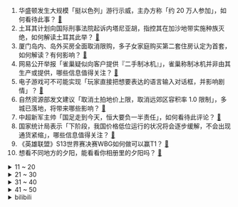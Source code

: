 1. 华盛顿发生大规模「挺以色列」游行示威，主办方称「约 20 万人参加」，如何看待此事？ [:link:](https://www.zhihu.com/question/630270421)
2. 土耳其计划向国际刑事法院起诉内塔尼亚胡，指控其在加沙地带实施种族灭绝，如何解读土耳其此举？ [:link:](https://www.zhihu.com/question/630285581)
3. 厦门岛内、岛外买房全面取消限购，多子女家庭购买第二套住房认定为首套，如何解读？有何影响？ [:link:](https://www.zhihu.com/question/630317984)
4. 网易公开举报「雀巢疑似向客户提供『二手制冰机』」，雀巢称制冰机并非由其生产或提供，哪些信息值得关注？ [:link:](https://www.zhihu.com/question/630142776)
5. 电子游戏可不可能实现「玩家直接把想要表达的语言输入对话框，并影响剧情」？ [:link:](https://www.zhihu.com/question/628394041)
6. 自然资源部发文建议「取消土拍地价上限，取消远郊区容积率 1.0 限制」，多城已落地，将带来哪些影响？ [:link:](https://www.zhihu.com/question/626502271)
7. 中超新军主帅「国足走到今天，恒大要负一半责任」，如何看待此评论？ [:link:](https://www.zhihu.com/question/630162623)
8. 国家统计局表示「下阶段，我国价格低位运行的状况将会逐步缓解，不会出现通货紧缩」，哪些信息值得关注？ [:link:](https://www.zhihu.com/question/630265236)
9. 《英雄联盟》S13世界赛决赛WBG如何做可以赢T1？ [:link:](https://www.zhihu.com/question/630017335)
10. 想看不同地方的夕阳，能看看你相册里的夕阳吗？ [:link:](https://www.zhihu.com/question/630028819)
<details>
<summary>11 ~ 20</summary>

11. 心理咨询技术及相关认知，应该对来访者保持「知识壁垒」吗？ [:link:](https://www.zhihu.com/question/629804470)
12. 天一冷就起床困难，有哪些适合早八人制作方便、吃完暖呼呼的早餐推荐？ [:link:](https://www.zhihu.com/question/629258154)
13. 全屋灯具在欧普照明，雷士照明，松下照明，Yeelight里怎么选啊？ [:link:](https://www.zhihu.com/question/420533489)
14. 冬天脸上干燥起皮用什么护肤品? [:link:](https://www.zhihu.com/question/626448636)
15. 开高速为什么那么多人都喜欢各种超车变道，但实际上到达时间是差不多的呀？ [:link:](https://www.zhihu.com/question/629080147)
16. S13 总决赛 WBG 通过掷硬币获得优先选边权并选择蓝色方，这会对比赛产生哪些影响？ [:link:](https://www.zhihu.com/question/630295129)
17. 怎么能让平常素颜也能拥有好气色？ [:link:](https://www.zhihu.com/question/630033094)
18. 你吃过哪些温暖又治愈的「美拉德风」美食？ [:link:](https://www.zhihu.com/question/629258071)
19. 老公是个公路骑行爱好者，有没有必要买 GoPro 记录骑行日常？ [:link:](https://www.zhihu.com/question/629432760)
20. 有什么神仙软件，一辈子都不想删掉? [:link:](https://www.zhihu.com/question/531406321)
</details>
<details>
<summary>21 ~ 30</summary>

21. S13 全球总决赛如果 Faker 夺冠了他会选择就此退役吗？ [:link:](https://www.zhihu.com/question/629950698)
22. 如果 S13 总决赛是 WBG 夺冠，意味着什么？ [:link:](https://www.zhihu.com/question/629945614)
23. 23-24 赛季 NBA灰熊 107:134 湖人，如何评价这场比赛？ [:link:](https://www.zhihu.com/question/630267024)
24. 猫受欢迎主要是凭借「美貌」还是「性格」呢？ [:link:](https://www.zhihu.com/question/625148399)
25. 办公室人群到底应该选择碎片化运动还是定期集中锻炼？ [:link:](https://www.zhihu.com/question/630021017)
26. 作为陪伴，养猫还是养狗？ [:link:](https://www.zhihu.com/question/628167918)
27. 到底什么是职场中员工和领导的共同目标呢？ [:link:](https://www.zhihu.com/question/629941877)
28. 碳板跑鞋对普通马拉松跑者来说效果怎么样？ [:link:](https://www.zhihu.com/question/629323889)
29. 小程序短剧被贴上「2023 年最盈利赛道」标签，200 亿短剧生意为何突然爆火？ [:link:](https://www.zhihu.com/question/630121953)
30. 如何评价龙蜥珀西芙为了讨水龙王开心，把自己变成美露莘的样子？ [:link:](https://www.zhihu.com/question/630122010)
</details>
<details>
<summary>31 ~ 40</summary>

31. 2023 年 1—10 月商品房销售面积同比下降7.8%，如何看待这一变化？ [:link:](https://www.zhihu.com/question/630263622)
32. 普通人是否有必要花大量时间和精力去阅读世界名著？ [:link:](https://www.zhihu.com/question/629937375)
33. 假如让你逃离工作、逃离职场去「gap year」，你打算如何安排？ [:link:](https://www.zhihu.com/question/630020779)
34. 什么是精神摩擦？打工人的工资是一种变相的精神损失费吗？ [:link:](https://www.zhihu.com/question/630175273)
35. 《甄嬛传》里面甄嬛和果郡王不算出轨（红杏出墙）吗？ [:link:](https://www.zhihu.com/question/629596433)
36. 为什么自己泡的茶总是苦涩难喝？有什么知道后泡茶变好喝的小技巧？ [:link:](https://www.zhihu.com/question/629711480)
37. 为什么电脑内存条插反也能插进去？ [:link:](https://www.zhihu.com/question/629407173)
38. 工信部回应中国光伏产能是否过剩「存在一定阶段性和结构性过剩风险，总体属于正常范围」，光伏产业现状如何？ [:link:](https://www.zhihu.com/question/630284209)
39. 央行表示支持有实力的金融科技力量进入评级市场，鼓励存量机构整合壮大，哪些信息值得关注？ [:link:](https://www.zhihu.com/question/630193459)
40. 11 月 16 日，世界杯预选赛中国男足首战客战泰国，你对本场比赛有何期待，中国队能进入 18 强吗？ [:link:](https://www.zhihu.com/question/630291236)
</details>
<details>
<summary>41 ~ 50</summary>

41. 2023 年双十一有哪些「回过头来觉得真正值得入手」的智能家电好物？ [:link:](https://www.zhihu.com/question/625922028)
42. 11 月 15 日沪指震荡反弹涨 0.55%，汽车产业链多股涨停，如何看待今日行情？ [:link:](https://www.zhihu.com/question/630258311)
43. 10 月份社会消费品零售总额 43333 亿元，同比增长 7.6%，如何解读这一数据？ [:link:](https://www.zhihu.com/question/630261110)
44. 经常吃维生素 C 能变白吗？ [:link:](https://www.zhihu.com/question/625727037)
45. 工作中责任感的度在哪，抛弃多余责任感，会不会让工作变得没那么疲惫？ [:link:](https://www.zhihu.com/question/630020747)
46. 美国 10 月 CPI 好于预期，美元大跳水，人民币汇率盘中暴拉 370 点，拐点真的要来了？ [:link:](https://www.zhihu.com/question/630256615)
47. 怎么减肥最快最有效? [:link:](https://www.zhihu.com/question/630043795)
48. 11 月 15日沪指涨0.69% 板块全线飘红，如何看待今日行情？ [:link:](https://www.zhihu.com/question/630258530)
49. 假如给你随时变出一把猫粮和与猫交流的能力，你会怎么做？ [:link:](https://www.zhihu.com/question/626548962)
50. 怛罗斯之战后，阿拉伯人是怎么评价唐帝国的军队的？ [:link:](https://www.zhihu.com/question/23314779)
</details><details>
<summary>bilibili</summary>

</details>